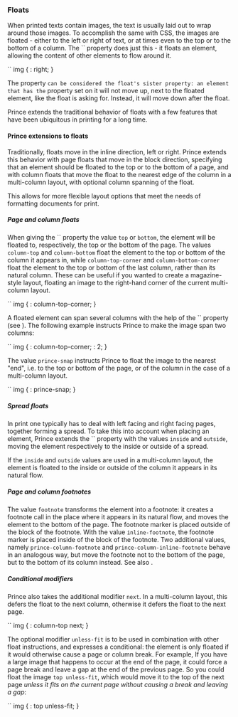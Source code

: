 ### Floats

When printed texts contain images, the text is usually laid out to wrap around those images. To accomplish the same with CSS, the images are floated - either to the left or right of text, or at times even to the top or to the bottom of a column. The `` property does just this - it floats an element, allowing the content of other elements to flow around it.

``
    img {
        : right;
    }

The property `` can be considered the float's sister property: an element that has the `` property set on it will not move up, next to the floated element, like the float is asking for. Instead, it will move down after the float.

Prince extends the traditional behavior of floats with a few features that have been ubiquitous in printing for a long time.

#### Prince extensions to floats

Traditionally, floats move in the inline direction, left or right. Prince extends this behavior with page floats that move in the block direction, specifying that an element should be floated to the top or to the bottom of a page, and with column floats that move the float to the nearest edge of the column in a multi-column layout, with optional column spanning of the float.

This allows for more flexible layout options that meet the needs of formatting documents for print.

##### Page and column floats

When giving the `` property the value `top` or `bottom`, the element will be floated to, respectively, the top or the bottom of the page. The values `column-top` and `column-bottom` float the element to the top or bottom of the column it appears in, while `column-top-corner` and `column-bottom-corner` float the element to the top or bottom of the last column, rather than its natural column. These can be useful if you wanted to create a magazine-style layout, floating an image to the right-hand corner of the current multi-column layout.

``
    img {
        : column-top-corner;
    }

A floated element can span several columns with the help of the `` property (see ). The following example instructs Prince to make the image span two columns:

``
    img {
        : column-top-corner;
        : 2;
    }

The value `prince-snap` instructs Prince to float the image to the nearest "end", i.e. to the top or bottom of the page, or of the column in the case of a multi-column layout.

``
    img {
        : prince-snap;
    }

##### Spread floats

In print one typically has to deal with left facing and right facing pages, together forming a spread. To take this into account when placing an element, Prince extends the `` property with the values `inside` and `outside`, moving the element respectively to the inside or outside of a spread.

If the `inside` and `outside` values are used in a multi-column layout, the element is floated to the inside or outside of the column it appears in its natural flow.

##### Page and column footnotes

The value `footnote` transforms the element into a footnote: it creates a footnote call in the place where it appears in its natural flow, and moves the element to the bottom of the page. The footnote marker is placed outside of the block of the footnote. With the value `inline-footnote`, the footnote marker is placed inside of the block of the footnote. Two additional values, namely `prince-column-footnote` and `prince-column-inline-footnote` behave in an analogous way, but move the footnote not to the bottom of the page, but to the bottom of its column instead. See also .

##### Conditional modifiers

Prince also takes the additional modifier `next`. In a multi-column layout, this defers the float to the next column, otherwise it defers the float to the next page.

``
    img {
        : column-top next;
    }

The optional modifier `unless-fit` is to be used in combination with other float instructions, and expresses a conditional: the element is only floated if it would otherwise cause a page or column break. For example, If you have a large image that happens to occur at the end of the page, it could force a page break and leave a gap at the end of the previous page. So you could float the image `top unless-fit`, which would move it to the top of the next page *unless it fits on the current page without causing a break and leaving a gap*:

``
    img {
        : top unless-fit;
    }


